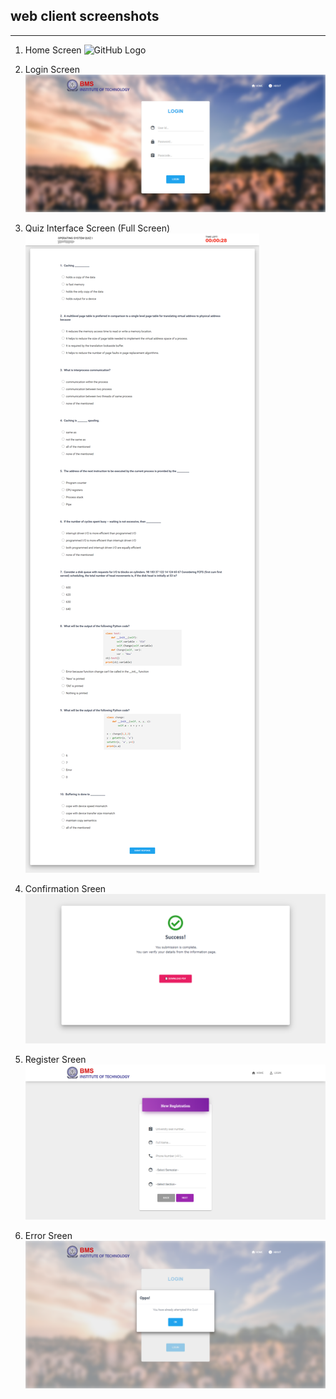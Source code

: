 
## web client screenshots
-------------------------------------
1. Home Screen
![GitHub Logo](/home.png)

2. Login Screen
![GitHub Logo](/ReadmeImages/webclient/login.png)

3. Quiz Interface Screen (Full Screen)
![GitHub Logo](/ReadmeImages/webclient/active.png)

4. Confirmation Sreen
![GitHub Logo](/ReadmeImages/webclient/success.png)

5. Register Sreen
![GitHub Logo](/ReadmeImages/webclient/register.png)

6. Error Sreen
![GitHub Logo](/ReadmeImages/webclient/error.png)


